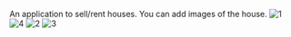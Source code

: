 
An application to sell/rent houses. You can add images of the house.
![1](https://user-images.githubusercontent.com/116505442/223934376-2fc2dc9d-e553-43aa-a7ad-8467f6cfa9e1.png)
![4](https://user-images.githubusercontent.com/116505442/223934730-ab0c2e38-3ded-4198-b369-776ef96ed57c.png)
![2](https://user-images.githubusercontent.com/116505442/223934421-b259bfcf-078c-4f73-aa15-e8a5898113ff.png)
![3](https://user-images.githubusercontent.com/116505442/223934431-e3c9e43a-34b7-4e39-8c1f-cdcba7306af6.png)
